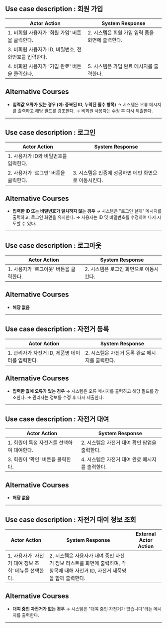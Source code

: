## Use case description : 회원 가입

| Actor Action                                                      | System Response                                  |
| ----------------------------------------------------------------- | ------------------------------------------------ |
| 1. 비회원 사용자가 '회원 가입' 버튼을 클릭한다.                   | 2. 시스템은 회원 가입 입력 폼을 화면에 출력한다. |
| 3. 비회원 사용자가 ID, 비밀번호, 전화번호를 입력한다.             |                                                  |
| 4. 비회원 사용자가 '가입 완료' 버튼을 클릭한다.                   | 5. 시스템은 가입 완료 메시지를 출력한다.         |

## Alternative Courses

- **입력값 오류가 있는 경우 (예: 중복된 ID, 누락된 필수 항목)**
  → 시스템은 오류 메시지를 출력하고 해당 필드를 강조한다.
  → 비회원 사용자는 수정 후 다시 제출한다.

---

## Use case description : 로그인

| Actor Action                                  | System Response                                       |
| --------------------------------------------- | ----------------------------------------------------- |
| 1. 사용자가 ID와 비밀번호를 입력한다.          |                                                       |
| 2. 사용자가 '로그인' 버튼을 클릭한다.          | 3. 시스템은 인증에 성공하면 메인 화면으로 이동시킨다. |

## Alternative Courses

- **입력한 ID 또는 비밀번호가 일치하지 않는 경우**
  → 시스템은 "로그인 실패" 메시지를 출력하고, 로그인 화면을 유지한다.
  → 사용자는 ID 및 비밀번호를 수정하여 다시 시도할 수 있다.

---

## Use case description : 로그아웃

| Actor Action                              | System Response                         |
| ----------------------------------------- | --------------------------------------- |
| 1. 사용자가 '로그아웃' 버튼을 클릭한다.    | 2. 시스템은 로그인 화면으로 이동시킨다. |

## Alternative Courses

- **해당 없음**

---

## Use case description : 자전거 등록

| Actor Action                                        | System Response                                 |
| --------------------------------------------------- | ----------------------------------------------- |
| 1. 관리자가 자전거 ID, 제품명 데이터를 입력한다. | 2. 시스템은 자전거 등록 완료 메시지를 출력한다. |

## Alternative Courses

- **입력한 값에 오류가 있는 경우**
  → 시스템은 오류 메시지를 출력하고 해당 필드를 강조한다.
  → 관리자는 정보를 수정 후 다시 제출한다.

---

## Use case description : 자전거 대여

| Actor Action                                  | System Response                              | 
| --------------------------------------------- | -------------------------------------------- | 
| 1. 회원이 특정 자전거를 선택하여 대여한다.    | 2. 시스템은 자전거 대여 확인 팝업을 출력한다. |                                                 |
| 3. 회원이 '확인' 버튼을 클릭한다.             | 4. 시스템은 자전거 대여 완료 메시지를 출력한다. |

## Alternative Courses

- **해당 없음**
---

## Use case description : 자전거 대여 정보 조회

| Actor Action | System Response | External Actor Action |
| --- | --- | --- |
| 1. 사용자가 '자전거 대여 정보 조회' 메뉴를 선택한다. | 2. 시스템은 사용자가 대여 중인 자전거 정보 리스트를 화면에 출력하며, 각 항목에 대해 자전거 ID, 자전거 제품명을 함께 출력한다. |  |

## Alternative Courses

- **대여 중인 자전거가 없는 경우**
  → 시스템은 "대여 중인 자전거가 없습니다"라는 메시지를 출력한다.

---
